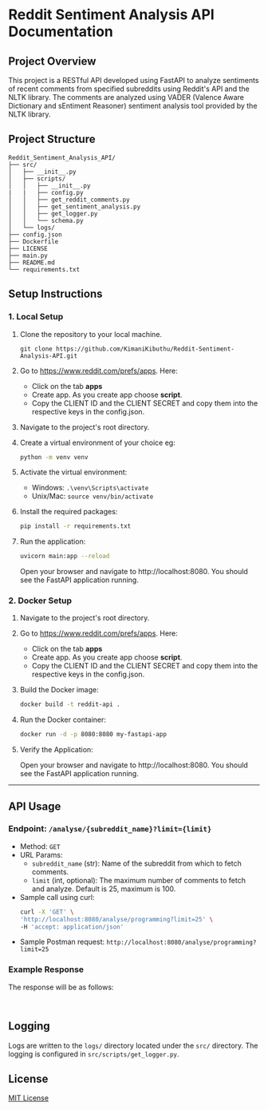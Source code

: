 # Reddit Sentiment Analysis API Documentation

## Project Overview

This project is a RESTful API developed using FastAPI to analyze sentiments of recent comments from specified subreddits using Reddit's API and the NLTK library. The comments are analyzed using VADER (Valence Aware Dictionary and sEntiment Reasoner) sentiment analysis tool provided by the NLTK library.


## Project Structure

```
Reddit_Sentiment_Analysis_API/
├── src/
│   ├── __init__.py
│   ├── scripts/
│   │   ├── __init__.py
|   |   ├── config.py
│   │   ├── get_reddit_comments.py
│   │   ├── get_sentiment_analysis.py
│   │   ├── get_logger.py
│   │   └── schema.py
│   └── logs/
├── config.json
├── Dockerfile
├── LICENSE
├── main.py
├── README.md
└── requirements.txt
```


## Setup Instructions

### 1. Local Setup

1. Clone the repository to your local machine.

    `git clone https://github.com/KimaniKibuthu/Reddit-Sentiment-Analysis-API.git`

2. Go to https://www.reddit.com/prefs/apps. Here:
    - Click on the tab **apps**
    - Create app. As you create app choose **script**.
    - Copy the CLIENT ID and the CLIENT SECRET and copy them into the respective keys in the config.json.

3. Navigate to the project's root directory.
4. Create a virtual environment of your choice eg:
   ```bash
   python -m venv venv
   ```
5. Activate the virtual environment:
   - Windows: `.\venv\Scripts\activate`
   - Unix/Mac: `source venv/bin/activate`
6. Install the required packages:
   ```bash
   pip install -r requirements.txt
   ```
7. Run the application:
   ```bash
   uvicorn main:app --reload
   ```

   Open your browser and navigate to http://localhost:8080. You should see the FastAPI application running.

### 2. Docker Setup

1. Navigate to the project's root directory.
2. Go to https://www.reddit.com/prefs/apps. Here:
    - Click on the tab **apps**
    - Create app. As you create app choose **script**.
    - Copy the CLIENT ID and the CLIENT SECRET and copy them into the respective keys in the config.json.
3. Build the Docker image:
   ```bash
   docker build -t reddit-api .
   ```
4. Run the Docker container:
   ```bash
   docker run -d -p 8080:8080 my-fastapi-app
   ```
5. Verify the Application:

    Open your browser and navigate to http://localhost:8080. You should see the FastAPI application running.
---

## API Usage

### Endpoint: `/analyse/{subreddit_name}?limit={limit}`

- Method: `GET`
- URL Params:
  - `subreddit_name` (str): Name of the subreddit from which to fetch comments.
  - `limit` (int, optional): The maximum number of comments to fetch and analyze. Default is 25, maximum is 100.
- Sample call using curl:
  ```bash
  curl -X 'GET' \
  'http://localhost:8080/analyse/programming?limit=25' \
  -H 'accept: application/json'
  ```
- Sample Postman request:
    `http://localhost:8080/analyse/programming?limit=25`


### Example Response

The response will be as follows:
```


```

## Logging

Logs are written to the `logs/` directory located under the `src/` directory. The logging is configured in `src/scripts/get_logger.py`.



## License

[MIT License](https://opensource.org/licenses/MIT)
